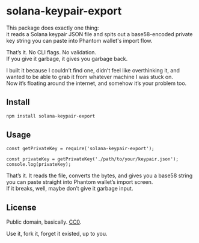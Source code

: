 # solana-keypair-export

This package does exactly one thing:<br>
it reads a Solana keypair JSON file and spits out a base58-encoded private key string you can paste into Phantom wallet's import flow.

That’s it. No CLI flags. No validation.<br>
If you give it garbage, it gives you garbage back.

I built it because I couldn’t find one, didn’t feel like overthinking it, and wanted to be able to grab it from whatever machine I was stuck on.<br>
Now it’s floating around the internet, and somehow it’s your problem too.

## Install

```bash
npm install solana-keypair-export
```

## Usage

```
const getPrivateKey = require('solana-keypair-export');

const privateKey = getPrivateKey('./path/to/your/keypair.json');
console.log(privateKey);
```

That’s it. It reads the file, converts the bytes, and gives you a base58 string you can paste straight into Phantom wallet’s import screen.<br>
If it breaks, well, maybe don’t give it garbage input.

## License

Public domain, basically. [CC0](https://creativecommons.org/publicdomain/zero/1.0/).

Use it, fork it, forget it existed, up to you.

